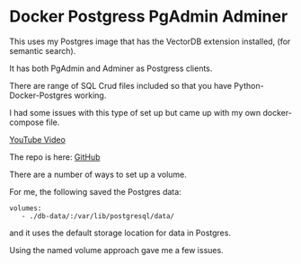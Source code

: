 # Docker Postgress PgAdmin Adminer

This uses my Postgres image that has the VectorDB extension installed, (for semantic search).

It has both PgAdmin and Adminer as Postgress clients.

There are range of SQL Crud files included so that you have Python-Docker-Postgres working.

I had some issues with this type of set up but came up with my own docker-compose file.

[YouTube Video](https://www.youtube.com/watch?v=mipRKPHwlBk&list=PLsszRSbzjyvmgwrK911sdv03peQlGirym)

The repo is here: [GitHub](https://github.com/Python-Test-Engineer/yt-docker-postgres-pgadmin-adminier-python-sql)

There are a number of ways to set up a volume.

For me, the following saved the Postgres data:

```
volumes:
   - ./db-data/:/var/lib/postgresql/data/
```

and it uses the default storage location for data in Postgres.

Using the named volume approach gave me a few issues.

<br>